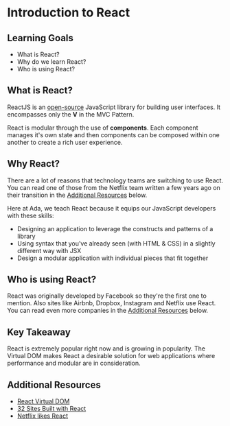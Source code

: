 # Introduction to React

## Learning Goals
- What is React?
- Why do we learn React?
- Who is using React?

## What is React?
ReactJS is an [open-source](https://github.com/facebook/react) JavaScript library for building user interfaces. It encompasses only the **V** in the MVC Pattern.

React is modular through the use of **components**. Each component manages it's own state and then components can be composed within one another to create a rich user experience.

## Why React?
There are a lot of reasons that technology teams are switching to use React. You can read one of those from the Netflix team written a few years ago on their transition in the [Additional Resources](#additional-resources) below.

Here at Ada, we teach React because it equips our JavaScript developers with these skills:
- Designing an application to leverage the constructs and patterns of a library
- Using syntax that you've already seen (with HTML & CSS) in a slightly different way with JSX
- Design a modular application with individual pieces that fit together

## Who is using React?
React was originally developed by Facebook so they're the first one to mention. Also sites like Airbnb, Dropbox, Instagram and Netflix use React. You can read even more companies in the [Additional Resources](#additional-resources) below.

## Key Takeaway
React is extremely popular right now and is growing in popularity. The Virtual DOM makes React a desirable solution for web applications where performance and modular are in consideration.

## Additional Resources
- [React Virtual DOM](https://www.codecademy.com/articles/react-virtual-dom)
- [32 Sites Built with React](https://medium.com/@coderacademy/32-sites-built-with-reactjs-172e3a4bed81)
- [Netflix likes React](https://medium.com/netflix-techblog/netflix-likes-react-509675426db)
